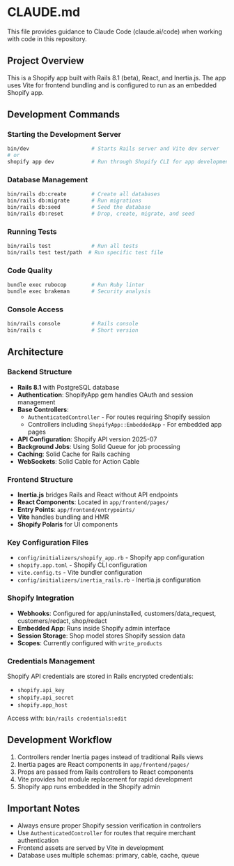 # CLAUDE.md

This file provides guidance to Claude Code (claude.ai/code) when working with code in this repository.

## Project Overview

This is a Shopify app built with Rails 8.1 (beta), React, and Inertia.js. The app uses Vite for frontend bundling and is configured to run as an embedded Shopify app.

## Development Commands

### Starting the Development Server
```bash
bin/dev                    # Starts Rails server and Vite dev server
# or
shopify app dev            # Run through Shopify CLI for app development
```

### Database Management
```bash
bin/rails db:create        # Create all databases
bin/rails db:migrate       # Run migrations
bin/rails db:seed          # Seed the database
bin/rails db:reset         # Drop, create, migrate, and seed
```

### Running Tests
```bash
bin/rails test             # Run all tests
bin/rails test test/path  # Run specific test file
```

### Code Quality
```bash
bundle exec rubocop        # Run Ruby linter
bundle exec brakeman       # Security analysis
```

### Console Access
```bash
bin/rails console          # Rails console
bin/rails c                # Short version
```

## Architecture

### Backend Structure
- **Rails 8.1** with PostgreSQL database
- **Authentication**: ShopifyApp gem handles OAuth and session management
- **Base Controllers**:
  - `AuthenticatedController` - For routes requiring Shopify session
  - Controllers including `ShopifyApp::EmbeddedApp` - For embedded app pages
- **API Configuration**: Shopify API version 2025-07
- **Background Jobs**: Using Solid Queue for job processing
- **Caching**: Solid Cache for Rails caching
- **WebSockets**: Solid Cable for Action Cable

### Frontend Structure
- **Inertia.js** bridges Rails and React without API endpoints
- **React Components**: Located in `app/frontend/pages/`
- **Entry Points**: `app/frontend/entrypoints/`
- **Vite** handles bundling and HMR
- **Shopify Polaris** for UI components

### Key Configuration Files
- `config/initializers/shopify_app.rb` - Shopify app configuration
- `shopify.app.toml` - Shopify CLI configuration
- `vite.config.ts` - Vite bundler configuration
- `config/initializers/inertia_rails.rb` - Inertia.js configuration

### Shopify Integration
- **Webhooks**: Configured for app/uninstalled, customers/data_request, customers/redact, shop/redact
- **Embedded App**: Runs inside Shopify admin interface
- **Session Storage**: Shop model stores Shopify session data
- **Scopes**: Currently configured with `write_products`

### Credentials Management
Shopify API credentials are stored in Rails encrypted credentials:
- `shopify.api_key`
- `shopify.api_secret`
- `shopify.app_host`

Access with: `bin/rails credentials:edit`

## Development Workflow

1. Controllers render Inertia pages instead of traditional Rails views
2. Inertia pages are React components in `app/frontend/pages/`
3. Props are passed from Rails controllers to React components
4. Vite provides hot module replacement for rapid development
5. Shopify app runs embedded in the Shopify admin

## Important Notes

- Always ensure proper Shopify session verification in controllers
- Use `AuthenticatedController` for routes that require merchant authentication
- Frontend assets are served by Vite in development
- Database uses multiple schemas: primary, cable, cache, queue